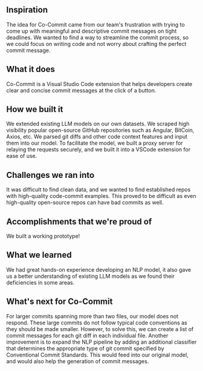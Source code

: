 ## Inspiration

The idea for Co-Commit came from our team's frustration with trying to come up with meaningful and descriptive commit messages on tight deadlines. We wanted to find a way to streamline the commit process, so we could focus on writing code and not worry about crafting the perfect commit message.

## What it does

Co-Commit is a Visual Studio Code extension that helps developers create clear and concise commit messages at the click of a button. 

## How we built it
We extended existing LLM models on our own datasets. We scraped high visibility popular open-source GitHub repositories such as Angular, BitCoin, Axios, etc. We parsed git diffs and other code context features and input them into our model. To facilitate the model, we built a proxy server for relaying the requests securely, and we built it into a VSCode extension for ease of use. 

## Challenges we ran into
It was difficult to find clean data, and we wanted to find established repos with high-quality code-commit examples. This proved to be difficult as even high-quality open-source repos can have bad commits as well.
## Accomplishments that we're proud of
We built a working prototype!

## What we learned
We had great hands-on experience developing an NLP model, it also gave us a better understanding of existing LLM models as we found their deficiencies in some areas.

## What's next for Co-Commit
For larger commits spanning more than two files, our model does not respond. These large commits do not follow typical code conventions as they should be made smaller. However, to solve this, we can create a list of commit messages for each git diff in each individual file. Another improvement is to expand the NLP pipeline by adding an additional classifier that determines the appropriate type of git commit specified by Conventional Commit Standards. This would feed into our original model, and would also help the generation of commit messages.
